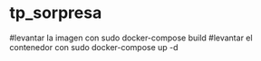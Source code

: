 # tp_sorpresa
#levantar la imagen con sudo docker-compose build
#levantar el contenedor con sudo docker-compose up -d
